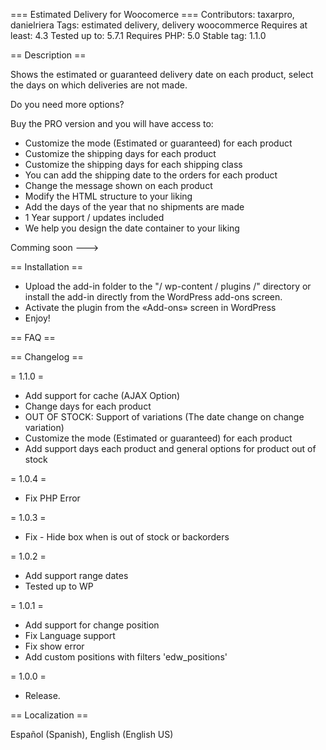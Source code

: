 === Estimated Delivery for Woocomerce ===
Contributors: taxarpro, danielriera
Tags: estimated delivery, delivery woocommerce
Requires at least: 4.3
Tested up to: 5.7.1
Requires PHP: 5.0
Stable tag: 1.1.0
 
== Description ==

Shows the estimated or guaranteed delivery date on each product, select the days on which deliveries are not made.

Do you need more options?

Buy the PRO version and you will have access to:

* Customize the mode (Estimated or guaranteed) for each product
* Customize the shipping days for each product
* Customize the shipping days for each shipping class
* You can add the shipping date to the orders for each product
* Change the message shown on each product
* Modify the HTML structure to your liking
* Add the days of the year that no shipments are made
* 1 Year support / updates included
* We help you design the date container to your liking

Comming soon --->

== Installation ==

* Upload the add-in folder to the "/ wp-content / plugins /" directory or install the add-in directly from the WordPress add-ons screen.
* Activate the plugin from the «Add-ons» screen in WordPress
* Enjoy!
 
== FAQ ==


 
== Changelog ==

= 1.1.0 =
* Add support for cache (AJAX Option)
* Change days for each product
* OUT OF STOCK: Support of variations (The date change on change variation)
* Customize the mode (Estimated or guaranteed) for each product
* Add support days each product and general options for product out of stock

= 1.0.4 =
* Fix PHP Error

= 1.0.3 =
* Fix - Hide box when is out of stock or backorders

= 1.0.2 =
* Add support range dates
* Tested up to WP

= 1.0.1 =
* Add support for change position
* Fix Language support
* Fix show error
* Add custom positions with filters 'edw_positions'

= 1.0.0 =
* Release.

== Localization ==

Español (Spanish), English (English US)